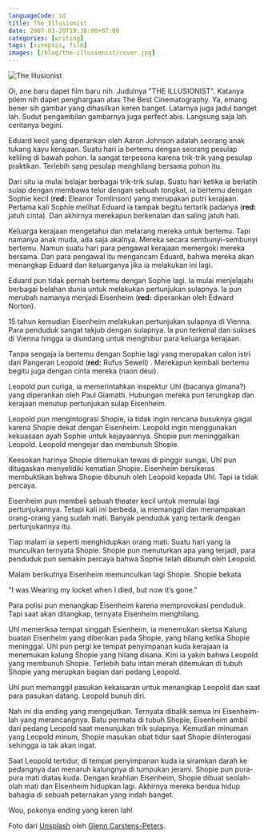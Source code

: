 ```yaml
---
languageCode: id
title: The Illusionist
date: 2007-03-20T19:38:00+07:00
categories: [writing]
tags: [sinopsis, film]
images: [/blog/the-illusionist/cover.jpg]
---
```

![The Illusionist](cover.jpg)

Oi, ane baru dapet film baru nih. Judulnya "THE ILLUSIONIST". Katanya pilem nih dapet penghargaan atas The Best Cinematography. Ya, emang bener sih gambar yang dihasilkan keren banget. Latarnya juga jadul banget lah. Sudut pengambilan gambarnya juga perfect abis. Langsung saja lah ceritanya begini.

Eduard kecil yang diperankan oleh Aaron Johnson adalah seorang anak tukang kayu kerajaan. Suatu hari ia bertemu dengan seorang pesulap keliling di bawah pohon. Ia sangat terpesona karena trik-trik yang pesulap praktikan. Terlebih sang pesulap menghilang bersama pohon itu.

Dari situ ia mulai belajar berbagai trik-trik sulap. Suatu hari ketika ia berlatih sulap dengan membawa telur dengan sebuah tongkat, ia bertemu dengan Sophie kecil (**red:** Eleanor Tomlinson) yang merupakan putri kerajaan. Pertama kali Sophie melihat Eduard ia tampak begitu tertarik padanya (**red:** jatuh cinta). Dan akhirnya merekapun berkenalan dan saling jatuh hati.

Keluarga kerajaan mengetahui dan melarang mereka untuk bertemu. Tapi namanya anak muda, ada saja akalnya. Mereka secara sembunyi-sembunyi bertemu. Namun suatu hari para pengawal kerajaan memergoki mereka bersama. Dan para pengawal itu mengancam Eduard, bahwa mereka akan menangkap Eduard dan keluarganya jika ia melakukan ini lagi.

Eduard pun tidak pernah bertemu dengan Sophie lagi. Ia mulai menjelajahi berbagai belahan dunia untuk melakukan pertunjukan sulapnya. Ia pun merubah namanya menjadi Eisenheim (**red:** diperankan oleh Edward Norton).

15 tahun kemudian Eisenheim melakukan pertunjukan sulapnya di Vienna. Para penduduk sangat takjub dengan sulapnya. Ia pun terkenal dan sukses di Vienna hingga ia diundang untuk menghibur para keluarga kerajaan.

Tanpa sengaja ia bertemu dengan Sophie lagi yang merupakan calon istri dari Pangeran Leopold (**red:** Rufus Sewell) . Merekapun kembali bertemu begitu juga dengan cinta mereka (naon deui).

Leopold pun curiga, ia memerintahkan inspektur Uhl (bacanya gimana?) yang diperankan oleh Paul Giamatti. Hubungan mereka pun terungkap dan kerajaan menutup pertunjukan sulap Eisenheim.

Leopold pun mengintograsi Shopie, ia tidak ingin rencana busuknya gagal karena Shopie dekat dengan Eisenheim. Leopold ingin menggunakan kekuasaan ayah Sophie untuk kejayaannya. Shopie pun meninggalkan Leopold. Leopold mengejar dan membunuh Shopie.

Keesokan harinya Shopie ditemukan tewas di pinggir sungai, Uhl pun ditugaskan menyelidiki kematian Shopie. Eisenheim bersikeras membuktikan bahwa Shopie dibunuh oleh Leopold kepada Uhl. Tapi ia tidak percaya.

Eisenheim pun membeli sebuah theater kecil untuk memulai lagi pertunjukannya. Tetapi kali ini berbeda, ia memanggil dan menampakan orang-orang yang sudah mati. Banyak penduduk yang tertarik dengan pertunjukannya itu.

Tiap malam ia seperti menghidupkan orang mati. Suatu hari yang ia munculkan ternyata Shopie. Shopie pun menuturkan apa yang terjadi, para penduduk pun semakin percaya bahwa Sophie telah dibunuh oleh Leopold.

Malam berikutnya Eisenheim memunculkan lagi Shopie. Shopie bekata

"I was Wearing my locket when I died, but now it’s gone."

Para polisi pun menangkap Eisenheim karena memprovokasi penduduk. Tapi saat akan ditangkap, ternyata Eisenheim menghilang.

Uhl memeriksa tempat singgah Esienheim, ia menemukan sketsa Kalung buatan Eisenheim yang diberikan pada Shopie, yang hilang ketika Shopie meninggal. Uhl pun pergi ke tempat penyimpanan kuda kerajaan ia menemukan kalung Shopie yang hilang disana. Kini ia yakin bahwa Leopold yang membunuh Shopie. Terlebih batu intan merah ditemukan di tubuh Shopie yang merupkan bagian dari pedang Leopold.

Uhl pun memanggil pasukan kekaisaran untuk menangkap Leopold dan saat para pasukan datang. Leopold bunuh diri.

Nah ini dia ending yang mengejutkan. Ternyata dibalik semua ini Eisenheim-lah yang merancangnya. Batu permata di tubuh Shopie, Eisenheim ambil dari pedang Leopold saat menunjukan trik sulapnya. Kemudian minuman yang Leopold minum, Shopie masukan obat tidur saat Shopie diinterogasi sehingga ia tak akan ingat.

Saat Leopold tertidur, di tempat penyimpanan kuda ia siramkan darah ke pedangnya dan menaruh kalungnya di tumpukan jerami. Shopie pun pura-pura mati diatas kuda. Dengan keahlian Eisenheim, Shopie dibuat seolah-olah mati dan Eisenheim hidupkan lagi. Akhirnya mereka berdua hidup bahagia di sebuah peternakan yang indah banget.

Wou, pokonya ending yang keren lah!

Foto dari [Unsplash](https://unsplash.com/photos/2E_dT65fyxo) oleh [Glenn Carstens-Peters](https://unsplash.com/@glenncarstenspeters).
